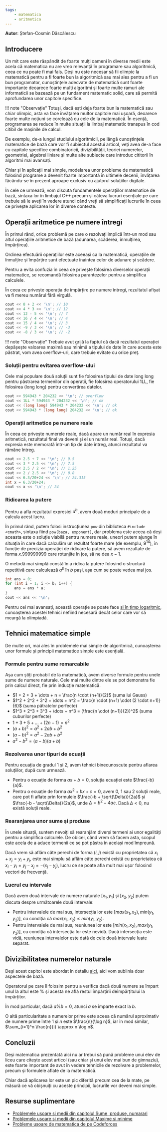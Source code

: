 ```yaml
---
tags:
    - matematica
    - aritmetica
---
```


**Autor**: Ștefan-Cosmin Dăscălescu

## Introducere

Un mit care este răspândit de foarte mulți oameni în diverse medii este acela că matematica nu are vreo relevanță în programare sau algoritmică, ceea ce nu poate fi mai fals. Deși nu este necesar să fii olimpic la matematică pentru a fi foarte bun la algoritmică sau mai ales pentru a fi un bun programator, cunoștințele adecvate de matematică sunt foarte importante deoarece foarte mulți algoritmi și foarte multe ramuri ale informaticii se bazează pe un fundament matematic solid, care să permită aprofundarea unor capitole specifice. 

!!! note "Observație"
    Totuși, dacă ești deja foarte bun la matematică sau chiar olimpic, asta va face învățarea multor capitole mai ușoară, deoarece foarte multe noțiuni se corelează cu cele de la matematică. În esență, programarea se reduce în multe situații la limbaj matematic transpus în cod citibil de mașinile de calcul.

De exemplu, de-a lungul studiului algoritmicii, pe lângă cunoștințele matematice de bază care vor fi subiectul acestui articol, veți avea de-a face cu capitole specifice combinatoricii, divizibilității, teoriei numerelor, geometriei, algebrei liniare și multe alte subiecte care introduc cititorii în algoritmi mai avansați. 

Chiar și în aplicații mai simple, modelarea unor probleme de matematică folosind programe a devenit foarte importantă în ultimele decenii, învățarea făcându-se în prezent aproape exclusiv cu ajutorul soluțiilor digitale.

În cele ce urmează, vom discuta fundamentele operațiilor matematice de bază, sintaxa lor în limbajul C++ precum și câteva lucruri esențiale pe care trebuie să le aveți în vedere atunci când vreți să simplificați lucrurile în ceea ce privește aplicarea lor în diverse contexte. 

## Operații aritmetice pe numere întregi

În primul rând, orice problemă pe care o rezolvați implică într-un mod sau altul operațiile aritmetice de bază (adunarea, scăderea, înmulțirea, împărțirea).

Ordinea efectuării operațiilor este aceeași ca la matematică, operațiile de înmulțire și împărțire sunt efectuate înaintea celor de adunare și scădere. 

Pentru a evita confuzia în ceea ce privește folosirea diverselor operații matematice, se recomandă folosirea parantezelor pentru a simplifica calculele. 

În ceea ce privește operația de împărțire pe numere întregi, rezultatul afișat va fi mereu numărul fără virgulă. 

```cpp
cout << 8 + 2 << '\n'; // 10
cout << 4 * 3 << '\n'; // 12
cout << 12 - 5 << '\n'; // 7
cout << 16 / 4 << '\n'; // 4
cout << 15 / 4 << '\n'; // 3
cout << -9 / 3 << '\n'; // -3
cout << -8 / 3 << '\n'; // -2
```

!!! note "Observație"
    Trebuie avut grijă la faptul că dacă rezultatul operației depășește valoarea maximă sau minimă a tipului de date în care acesta este păstrat, vom avea overflow-uri, care trebuie evitate cu orice preț.

### Soluții pentru evitarea overflow-ului

Cele mai populare două soluții sunt fie folosirea tipului de date long long pentru păstrarea termenilor din operații, fie folosirea operatorului 1LL, fie folosirea (long long) pentru convertirea datelor.

```cpp
cout << 594943 * 204232 << '\n'; // overflow
cout << 1LL * 594943 * 204232 << '\n'; // ok
cout << (long long) 594943 * 204232 << '\n'; // ok
cout << 594943 * (long long) 204232 << '\n'; // ok
```

### Operații aritmetice pe numere reale

În ceea ce privește numerele reale, dacă apare un număr real în expresia aritmetică, rezultatul final va deveni și el un număr real. Totuși, dacă expresia este memorată într-un tip de date întreg, atunci rezultatul va rămâne întreg.

```cpp
cout << 2.5 + 7 << '\n'; // 9.5
cout << 3 * 2.5 << '\n'; // 7.5
cout << 2.5 / 2 << '\n'; // 1.25
cout << 2 / 2.5 << '\n'; // 0.8
cout << 6.3/20+24 << '\n'; // 24.315
int x = 6.3/20+24; 
cout << x << '\n'; // 24
```

### Ridicarea la putere

Pentru a afla rezultatul expresiei $a^b$, avem două moduri principale de a calcula acest lucru. 

În primul rând, putem folosi instrucțiunea `pow` din biblioteca `#include <cmath>`, sintaxa fiind `pow(baza, exponent)`, dar problema este aceea că deși aceasta este o soluție viabilă pentru numere reale, uneori putem ajunge în situația în care dacă calculăm un rezultat foarte mare (de exemplu, $9^{14}$), în funcție de precizia operației de ridicare la putere, să avem rezultate de forma $x.999999999$ care rotunjite în jos, să ne dea $x-1$. 

O metodă mai simplă constă în a ridica la putere folosind o structură repetitivă care calculează $a^b$ în $b$ pași, așa cum se poate vedea mai jos. 

```cpp
int ans = 0;
for (int i = 1; i <= b; i++) {
    ans = ans * a;
}
cout << ans << '\n';
```

Pentru cei mai avansați, această operație se poate face [și în timp logaritmic](https://roalgo-discord.github.io/arhiva-educationala/mediu/pow-log/#ridicarea-la-putere-in-timp-logaritmic), cunoașterea acestei tehnici nefiind necesară decât celor care vor să meargă la olimpiadă. 

## Tehnici matematice simple

De multe ori, mai ales în problemele mai simple de algoritmică, cunoașterea unor formule și principii matematice simple este esențială. 

### Formule pentru sume remarcabile

Așa cum știți probabil de la matematică, avem diverse formule pentru unele sume de numere naturale. Cele mai multe dintre ele se pot demonstra fie prin calcul direct, fie prin inducție matematică. 

* $1 + 2 + 3 + \dots + n = \frac{n \cdot (n+1)}{2}$ (suma lui Gauss)
* $1^2 + 2^2 + 3^2 + \dots + n^2 = \frac{n \cdot (n+1) \cdot (2 \cdot n+1)}{6}$ (suma pătratelor perfecte)
* $1^3 + 2^3 + 3^3 + \dots + n^3 = (\frac{n \cdot (n+1)}{2})^2$ (suma cuburilor perfecte)
* $1 + 3 + 5 + \dots + (2n - 1) = n^2$
* $(a + b)^2 = a^2 + 2ab + b^2$
* $(a - b)^2 = a^2 - 2ab + b^2$
* $a^2 - b^2 = (a-b)(a+b)$

### Rezolvarea unor tipuri de ecuații

Pentru ecuația de gradul $1$ și $2$, avem tehnici binecunoscute pentru aflarea soluțiilor, după cum urmează.

* Pentru o ecuație de forma $ax + b = 0$, soluția ecuației este $\frac{-b}{a}$.
* Pentru o ecuație de forma $ax^2 + bx + c = 0$, avem $0$, $1$ sau $2$ soluții reale, care pot fi aflate prin formulele $\frac{-b + \sqrt(\Delta)}{2a}$ și $\frac{-b - \sqrt(\Delta)}{2a}$, unde $\Delta = b^2 - 4ac$. Dacă $\Delta < 0$, nu există soluții reale. 

### Rearanjarea unor sume și produse

În unele situații, suntem nevoiți să rearanjăm diverși termeni ai unor egalități pentru a simplifica calculele. De obicei, când vrem să facem asta, scopul este acela de a aduce termenii ce se pot păstra în același mod împreună.

Dacă vrem să aflăm câte perechi de forma $(i, j)$ există cu proprietatea că $x_i + x_j = y_i + y_j$, este mai simplu să aflăm câte perechi există cu proprietatea că $x_i - y_i = y_j - x_j = -(x_j - y_j)$, lucru ce se poate afla mult mai ușor folosind vectori de frecvență.  

### Lucrul cu intervale 

Dacă avem două intervale de numere naturale $[x_1, y_1]$ și $[x_2, y_2]$ putem discuta despre următoarele două intervale:

* Pentru intervalele de mai sus, intersecția lor este $[max(x_1, x_2), min(y_1, y_2)]$, cu condiția că $max(x_1, x_2) \leq min(y_1, y_2)$. 
* Pentru intervalele de mai sus, reuniunea lor este $[min(x_1, x_2), max(y_1, y_2)]$, cu condiția că intersecția lor este nevidă. Dacă intersecția este vidă, reuniunea intervalelor este dată de cele două intervale luate separat. 

## Divizibilitatea numerelor naturale

Deși acest capitol este abordat în detaliu [aici](https://roalgo-discord.github.io/arhiva-educationala/usor/divisibility/), aici vom sublinia doar aspectele de bază.

Operatorul pe care îl folosim pentru a verifica dacă două numere se împart unul la altul este $\%$ și acesta ne află restul împărțirii deîmpărțitului la împărțitor. 

În mod particular, dacă $a \% b = 0$, atunci $a$ se împarte exact la $b$.

O altă particularitate a numerelor prime este aceea că numărul aproximativ de numere prime între $1$ și $n$ este $\frac{n}{\log n}$, iar în mod similar, $\sum_{i=1}^n \frac{n}{i} \approx n \log n$.

## Concluzii

Deși matematica prezentată aici nu ar trebui să pună probleme unui elev de liceu care citește acest articol (sau chiar și unui elev mai bun de gimnaziu), este foarte important de avut în vedere tehnicile de rezolvare a problemelor, precum și formulele aflate de la matematică. 

Chiar dacă aplicarea lor este un pic diferită precum cea de la mate, pe măsură ce vă obișnuiți cu aceste principii, lucrurile vor deveni mai simple. 

## Resurse suplimentare 

* [Problemele usoare si medii din capitolul Sume, produse, numarari](https://www.pbinfo.ro/probleme/categorii/20/algoritmi-elementari-sume-produse-numarari)
* [Problemele usoare si medii din capitolul Maxime si minime](https://www.pbinfo.ro/probleme/categorii/4/algoritmi-elementari-maxime-si-minime)
* [Probleme usoare de matematica de pe Codeforces](https://codeforces.com/problemset?tags=math,-1200)
